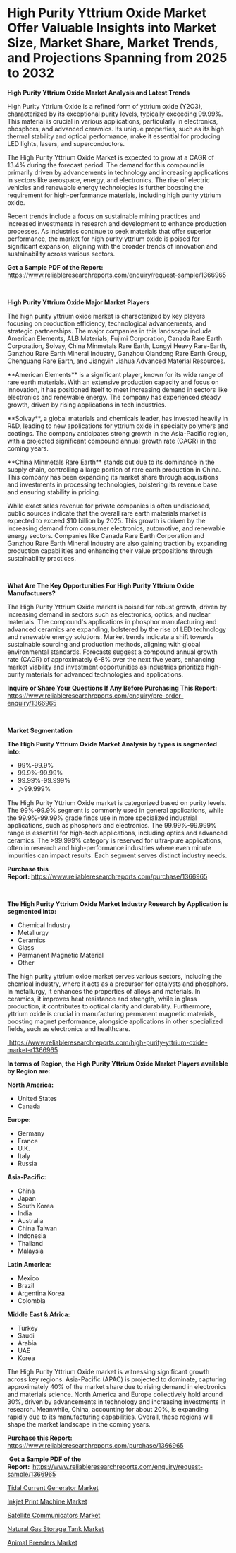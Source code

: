 <p><h1>High Purity Yttrium Oxide Market Offer Valuable Insights into Market Size, Market Share, Market Trends, and Projections Spanning from 2025 to 2032</h1></p><p><strong>High Purity Yttrium Oxide Market Analysis and Latest Trends</strong></p>
<p><p>High Purity Yttrium Oxide is a refined form of yttrium oxide (Y2O3), characterized by its exceptional purity levels, typically exceeding 99.99%. This material is crucial in various applications, particularly in electronics, phosphors, and advanced ceramics. Its unique properties, such as its high thermal stability and optical performance, make it essential for producing LED lights, lasers, and superconductors.</p><p>The High Purity Yttrium Oxide Market is expected to grow at a CAGR of 13.4% during the forecast period. The demand for this compound is primarily driven by advancements in technology and increasing applications in sectors like aerospace, energy, and electronics. The rise of electric vehicles and renewable energy technologies is further boosting the requirement for high-performance materials, including high purity yttrium oxide. </p><p>Recent trends include a focus on sustainable mining practices and increased investments in research and development to enhance production processes. As industries continue to seek materials that offer superior performance, the market for high purity yttrium oxide is poised for significant expansion, aligning with the broader trends of innovation and sustainability across various sectors.</p></p>
<p><strong>Get a Sample PDF of the Report:&nbsp;</strong> <a href="https://www.reliableresearchreports.com/enquiry/request-sample/1366965?utm_campaign=2771&utm_medium=2&utm_source=Github&utm_content=ia&utm_term=22032025&utm_id=high-purity-yttrium-oxide">https://www.reliableresearchreports.com/enquiry/request-sample/1366965</a></p>
<p>&nbsp;</p>
<p><strong>High Purity Yttrium Oxide Major Market Players</strong></p>
<p><p>The high purity yttrium oxide market is characterized by key players focusing on production efficiency, technological advancements, and strategic partnerships. The major companies in this landscape include American Elements, ALB Materials, Fujimi Corporation, Canada Rare Earth Corporation, Solvay, China Minmetals Rare Earth, Longyi Heavy Rare-Earth, Ganzhou Rare Earth Mineral Industry, Ganzhou Qiandong Rare Earth Group, Chenguang Rare Earth, and Jiangyin Jiahua Advanced Material Resources.</p><p>**American Elements** is a significant player, known for its wide range of rare earth materials. With an extensive production capacity and focus on innovation, it has positioned itself to meet increasing demand in sectors like electronics and renewable energy. The company has experienced steady growth, driven by rising applications in tech industries.</p><p>**Solvay**, a global materials and chemicals leader, has invested heavily in R&D, leading to new applications for yttrium oxide in specialty polymers and coatings. The company anticipates strong growth in the Asia-Pacific region, with a projected significant compound annual growth rate (CAGR) in the coming years.</p><p>**China Minmetals Rare Earth** stands out due to its dominance in the supply chain, controlling a large portion of rare earth production in China. This company has been expanding its market share through acquisitions and investments in processing technologies, bolstering its revenue base and ensuring stability in pricing.</p><p>While exact sales revenue for private companies is often undisclosed, public sources indicate that the overall rare earth materials market is expected to exceed $10 billion by 2025. This growth is driven by the increasing demand from consumer electronics, automotive, and renewable energy sectors. Companies like Canada Rare Earth Corporation and Ganzhou Rare Earth Mineral Industry are also gaining traction by expanding production capabilities and enhancing their value propositions through sustainability practices.</p></p>
<p>&nbsp;</p>
<p><strong>What Are The Key Opportunities For High Purity Yttrium Oxide Manufacturers?</strong></p>
<p><p>The High Purity Yttrium Oxide market is poised for robust growth, driven by increasing demand in sectors such as electronics, optics, and nuclear materials. The compound's applications in phosphor manufacturing and advanced ceramics are expanding, bolstered by the rise of LED technology and renewable energy solutions. Market trends indicate a shift towards sustainable sourcing and production methods, aligning with global environmental standards. Forecasts suggest a compound annual growth rate (CAGR) of approximately 6-8% over the next five years, enhancing market viability and investment opportunities as industries prioritize high-purity materials for advanced technologies and applications.</p></p>
<p><strong>Inquire or Share Your Questions If Any Before Purchasing This Report:</strong> <a href="https://www.reliableresearchreports.com/enquiry/pre-order-enquiry/1366965?utm_campaign=2771&utm_medium=2&utm_source=Github&utm_content=ia&utm_term=22032025&utm_id=high-purity-yttrium-oxide">https://www.reliableresearchreports.com/enquiry/pre-order-enquiry/1366965</a></p>
<p>&nbsp;</p>
<p><strong>Market Segmentation</strong></p>
<p><strong>The High Purity Yttrium Oxide Market Analysis by types is segmented into:</strong></p>
<p><ul><li>99%-99.9%</li><li>99.9%-99.99%</li><li>99.99%-99.999%</li><li>＞99.999%</li></ul></p>
<p><p>The High Purity Yttrium Oxide market is categorized based on purity levels. The 99%-99.9% segment is commonly used in general applications, while the 99.9%-99.99% grade finds use in more specialized industrial applications, such as phosphors and electronics. The 99.99%-99.999% range is essential for high-tech applications, including optics and advanced ceramics. The >99.999% category is reserved for ultra-pure applications, often in research and high-performance industries where even minute impurities can impact results. Each segment serves distinct industry needs.</p></p>
<p><strong>Purchase this Report:&nbsp;</strong><a href="https://www.reliableresearchreports.com/purchase/1366965?utm_campaign=2771&utm_medium=2&utm_source=Github&utm_content=ia&utm_term=22032025&utm_id=high-purity-yttrium-oxide">https://www.reliableresearchreports.com/purchase/1366965</a></p>
<p>&nbsp;</p>
<p><strong>The High Purity Yttrium Oxide Market Industry Research by Application is segmented into:</strong></p>
<p><ul><li>Chemical Industry</li><li>Metallurgy</li><li>Ceramics</li><li>Glass</li><li>Permanent Magnetic Material</li><li>Other</li></ul></p>
<p><p>The high purity yttrium oxide market serves various sectors, including the chemical industry, where it acts as a precursor for catalysts and phosphors. In metallurgy, it enhances the properties of alloys and materials. In ceramics, it improves heat resistance and strength, while in glass production, it contributes to optical clarity and durability. Furthermore, yttrium oxide is crucial in manufacturing permanent magnetic materials, boosting magnet performance, alongside applications in other specialized fields, such as electronics and healthcare.</p></p>
<p><a href="https://www.reliableresearchreports.com/high-purity-yttrium-oxide-market-r1366965?utm_campaign=2771&utm_medium=2&utm_source=Github&utm_content=ia&utm_term=22032025&utm_id=high-purity-yttrium-oxide">&nbsp;https://www.reliableresearchreports.com/high-purity-yttrium-oxide-market-r1366965</a></p>
<p><strong>In terms of Region, the High Purity Yttrium Oxide Market Players available by Region are:</strong></p>
<p>
    <p> <strong> North America: </strong>
        <ul>
            <li>United States</li>
            <li>Canada</li>
        </ul>
        </p> 
    <p> <strong> Europe: </strong>
        <ul>
            <li>Germany</li>
            <li>France</li>
            <li>U.K.</li>
            <li>Italy</li>
            <li>Russia</li>
        </ul>
        </p> 
    <p> <strong> Asia-Pacific: </strong>
        <ul>
            <li>China</li>
            <li>Japan</li>
            <li>South Korea</li>
            <li>India</li>
            <li>Australia</li>
            <li>China Taiwan</li>
            <li>Indonesia</li>
            <li>Thailand</li>
            <li>Malaysia</li>
        </ul>
        </p> 
    <p> <strong> Latin America: </strong>
        <ul>
            <li>Mexico</li>
            <li>Brazil</li>
            <li>Argentina Korea</li>
            <li>Colombia</li>
        </ul>
        </p> 
    <p> <strong> Middle East & Africa: </strong>
        <ul>
            <li>Turkey</li>
            <li>Saudi</li>
            <li>Arabia</li>
            <li>UAE</li>
            <li>Korea</li>
        </ul>
    </p>
    </p>
<p><p>The High Purity Yttrium Oxide market is witnessing significant growth across key regions. Asia-Pacific (APAC) is projected to dominate, capturing approximately 40% of the market share due to rising demand in electronics and materials science. North America and Europe collectively hold around 30%, driven by advancements in technology and increasing investments in research. Meanwhile, China, accounting for about 20%, is expanding rapidly due to its manufacturing capabilities. Overall, these regions will shape the market landscape in the coming years.</p></p>
<p><strong>Purchase this Report: </strong><a href="https://www.reliableresearchreports.com/purchase/1366965?utm_campaign=2771&utm_medium=2&utm_source=Github&utm_content=ia&utm_term=22032025&utm_id=high-purity-yttrium-oxide">https://www.reliableresearchreports.com/purchase/1366965</a></p>
<p>&nbsp;<strong>Get a Sample PDF of the Report:&nbsp;&nbsp;</strong><a href="https://www.reliableresearchreports.com/enquiry/request-sample/1366965?utm_campaign=2771&utm_medium=2&utm_source=Github&utm_content=ia&utm_term=22032025&utm_id=high-purity-yttrium-oxide">https://www.reliableresearchreports.com/enquiry/request-sample/1366965</a></p>
<p><strong></strong></p>
<p><p><a href="https://www.linkedin.com/pulse/latest-tidal-current-generator-market-report-size-share-dpcfe?utm_campaign=2771&utm_medium=2&utm_source=Github&utm_content=ia&utm_term=22032025&utm_id=high-purity-yttrium-oxide">Tidal Current Generator Market</a></p><p><a href="https://www.linkedin.com/pulse/global-inkjet-print-machine-market-opportunities-challenges2025-fknze?utm_campaign=2771&utm_medium=2&utm_source=Github&utm_content=ia&utm_term=22032025&utm_id=high-purity-yttrium-oxide">Inkjet Print Machine Market</a></p><p><a href="https://www.linkedin.com/pulse/satellite-communicators-market-trend-analysis-highlights-rapid-9pqoe?utm_campaign=2771&utm_medium=2&utm_source=Github&utm_content=ia&utm_term=22032025&utm_id=high-purity-yttrium-oxide">Satellite Communicators Market</a></p><p><a href="https://www.linkedin.com/pulse/investor-insights-natural-gas-storage-tank-market-projected-jmaze?utm_campaign=2771&utm_medium=2&utm_source=Github&utm_content=ia&utm_term=22032025&utm_id=high-purity-yttrium-oxide">Natural Gas Storage Tank Market</a></p><p><a href="https://github.com/tszkintruca/Market-Research-Report-List-1/blob/main/animal-breeders-market.md?utm_campaign=2771&utm_medium=2&utm_source=Github&utm_content=ia&utm_term=22032025&utm_id=high-purity-yttrium-oxide">Animal Breeders Market</a></p></p>